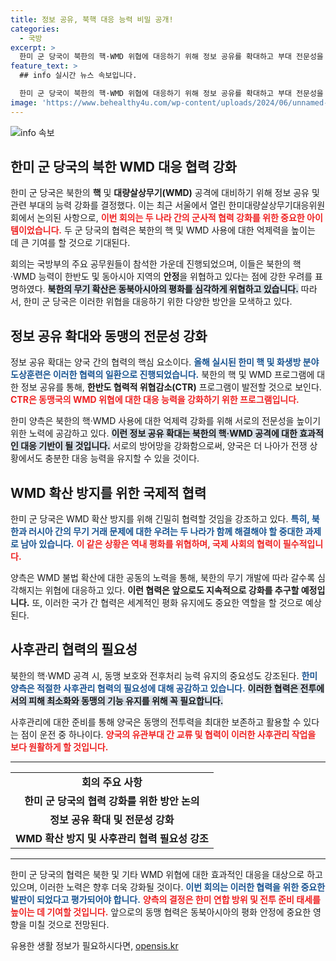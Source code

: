 ```yaml
---
title: 정보 공유, 북핵 대응 능력 비밀 공개!
categories:
  - 국방
excerpt: >
  한미 군 당국이 북한의 핵·WMD 위협에 대응하기 위해 정보 공유를 확대하고 부대 전문성을 강화하기로 결정! 이번 회의에서 양국의 협력 방안과 사후관리 협력의 필요성이 강조되며, 압도적인 연합방위태세 구축에 나선다. 클릭하여 더 자세한 내용을 확인하세요!
feature_text: >
  ## info 실시간 뉴스 속보입니다.

  한미 군 당국이 북한의 핵·WMD 위협에 대응하기 위해 정보 공유를 확대하고 부대 전문성을 강화하기로 결정! 이번 회의에서 양국의 협력 방안과 사후관리 협력의 필요성이 강조되며, 압도적인 연합방위태세 구축에 나선다. 클릭하여 더 자세한 내용을 확인하세요!
image: 'https://www.behealthy4u.com/wp-content/uploads/2024/06/unnamed-file.png'
---
```


<p><img src="https://www.behealthy4u.com/wp-content/uploads/2024/06/unnamed-file.png" alt="info 속보" /></p>

<h2 data-ke-size="size26">한미 군 당국의 북한 WMD 대응 협력 강화</h2>

<p data-ke-size="size16"></p>

<p>한미 군 당국은 북한의 <b>핵</b> 및 <b>대량살상무기(WMD)</b> 공격에 대비하기 위해 정보 공유 및 관련 부대의 능력 강화를 결정했다. 이는 최근 서울에서 열린 한미대량살상무기대응위원회에서 논의된 사항으로, <b><span style="color: #ee2323;">이번 회의는 두 나라 간의 군사적 협력 강화를 위한 중요한 아이템이었습니다.</span></b> 두 군 당국의 협력은 북한의 핵 및 WMD 사용에 대한 억제력을 높이는 데 큰 기여를 할 것으로 기대된다. </p>

<p data-ke-size="size16"></p>

<p>회의는 국방부의 주요 공무원들이 참석한 가운데 진행되었으며, 이들은 북한의 핵·WMD 능력이 한반도 및 동아시아 지역의 <b>안정</b>을 위협하고 있다는 점에 강한 우려를 표명하였다. <b><span style="background-color: #21538527;">북한의 무기 확산은 동북아시아의 평화를 심각하게 위협하고 있습니다.</span></b> 따라서, 한미 군 당국은 이러한 위협을 대응하기 위한 다양한 방안을 모색하고 있다. </p>

<h2 data-ke-size="size26">정보 공유 확대와 동맹의 전문성 강화</h2>

<p data-ke-size="size16"></p>

<p>정보 공유 확대는 양국 간의 협력의 핵심 요소이다. <b><span style="color: #1a5490;">올해 실시된 한미 핵 및 화생방 분야 도상훈련은 이러한 협력의 일환으로 진행되었습니다.</span></b> 북한의 핵 및 WMD 프로그램에 대한 정보 공유를 통해, <b>한반도 협력적 위협감소(CTR)</b> 프로그램이 발전할 것으로 보인다. <b><span style="color: #ee2323;">CTR은 동맹국의 WMD 위협에 대한 대응 능력을 강화하기 위한 프로그램입니다.</span></b></p>

<p data-ke-size="size16"></p>

<p>한미 양측은 북한의 핵·WMD 사용에 대한 억제력 강화를 위해 서로의 전문성을 높이기 위한 노력에 공감하고 있다. <b><span style="background-color: #21538527;">이런 정보 공유 확대는 북한의 핵·WMD 공격에 대한 효과적인 대응 기반이 될 것입니다.</span></b> 서로의 방어망을 강화함으로써, 양국은 더 나아가 전쟁 상황에서도 충분한 대응 능력을 유지할 수 있을 것이다. </p>

<h2 data-ke-size="size26">WMD 확산 방지를 위한 국제적 협력</h2>

<p data-ke-size="size16"></p>

<p>한미 군 당국은 WMD 확산 방지를 위해 긴밀히 협력할 것임을 강조하고 있다. <b><span style="color: #1a5490;">특히, 북한과 러시아 간의 무기 거래 문제에 대한 우려는 두 나라가 함께 해결해야 할 중대한 과제로 남아 있습니다.</span></b> <b><span style="color: #ee2323;">이 같은 상황은 역내 평화를 위협하며, 국제 사회의 협력이 필수적입니다.</span></b></p>

<p data-ke-size="size16"></p>

<p>양측은 WMD 불법 확산에 대한 공동의 노력을 통해, 북한의 무기 개발에 따라 갈수록 심각해지는 위협에 대응하고 있다. <b>이런 협력은 앞으로도 지속적으로 강화를 추구할 예정입니다.</b> 또, 이러한 국가 간 협력은 세계적인 평화 유지에도 중요한 역할을 할 것으로 예상된다.</p>

<h2 data-ke-size="size26">사후관리 협력의 필요성</h2>

<p data-ke-size="size16"></p>

<p>북한의 핵·WMD 공격 시, 동맹 보호와 전후처리 능력 유지의 중요성도 강조된다. <b><span style="color: #1a5490;">한미 양측은 적절한 사후관리 협력의 필요성에 대해 공감하고 있습니다.</span></b> <b><span style="background-color: #21538527;">이러한 협력은 전투에서의 피해 최소화와 동맹의 기능 유지를 위해 꼭 필요합니다.</span></b></p>

<p data-ke-size="size16"></p>

<p>사후관리에 대한 준비를 통해 양국은 동맹의 전투력을 최대한 보존하고 활용할 수 있다는 점이 운전 중 하나이다. <b><span style="color: #ee2323;">양국의 유관부대 간 교류 및 협력이 이러한 사후관리 작업을 보다 원활하게 할 것입니다.</span></b></p>

<hr>

<table style="width: 100%; border-collapse: collapse;">
<tr>
    <td style="text-align: center; height: 25px;"><b>회의 주요 사항</b></td>
</tr>
<tr>
    <td style="text-align: center; height: 17px;"><b>한미 군 당국의 협력 강화를 위한 방안 논의</b></td>
</tr>
<tr>
    <td style="text-align: center; height: 17px;"><b>정보 공유 확대 및 전문성 강화</b></td>
</tr>
<tr>
    <td style="text-align: center; height: 17px;"><b>WMD 확산 방지 및 사후관리 협력 필요성 강조</b></td>
</tr>
</table>

<hr>

<p data-ke-size="size16"></p>

<p>한미 군 당국의 협력은 북한 및 기타 WMD 위협에 대한 효과적인 대응을 대상으로 하고 있으며, 이러한 노력은 향후 더욱 강화될 것이다. <b><span style="color: #1a5490;">이번 회의는 이러한 협력을 위한 중요한 발판이 되었다고 평가되어야 합니다.</span></b> <b><span style="color: #ee2323;">양측의 결정은 한미 연합 방위 및 전투 준비 태세를 높이는 데 기여할 것입니다.</span></b> 앞으로의 동맹 협력은 동북아시아의 평화 안정에 중요한 영향을 미칠 것으로 전망된다.</p>
유용한 생활 정보가 필요하시다면, <a href="https://opensis.kr" rel="dofollow">opensis.kr</a>


